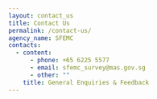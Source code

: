 ```yaml
---
layout: contact_us
title: Contact Us
permalink: /contact-us/
agency_name: SFEMC
contacts:
  - content:
      - phone: +65 6225 5577
      - email: sfemc_survey@mas.gov.sg
      - other: ""
    title: General Enquiries & Feedback
---
```

